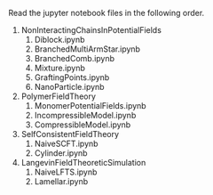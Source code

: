 Read the jupyter notebook files in the following order.

1. NonInteractingChainsInPotentialFields
    1. Diblock.ipynb
    2. BranchedMultiArmStar.ipynb
    3. BranchedComb.ipynb
    4. Mixture.ipynb
    5. GraftingPoints.ipynb
    6. NanoParticle.ipynb
2. PolymerFieldTheory
    1. MonomerPotentialFields.ipynb
    2. IncompressibleModel.ipynb
    3. CompressibleModel.ipynb
3. SelfConsistentFieldTheory
    1. NaiveSCFT.ipynb
    2. Cylinder.ipynb
4. LangevinFieldTheoreticSimulation
    1. NaiveLFTS.ipynb
    2. Lamellar.ipynb